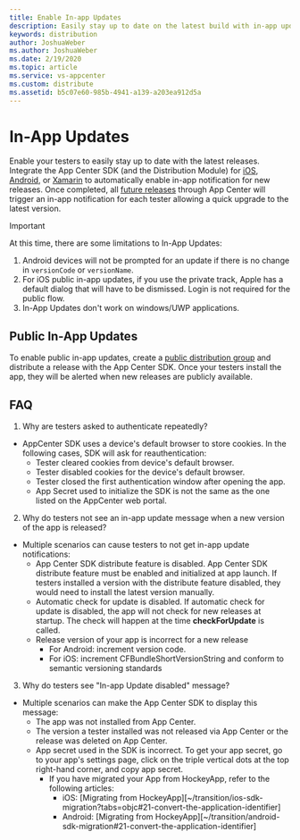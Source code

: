 ```yaml
---
title: Enable In-app Updates
description: Easily stay up to date on the latest build with in-app update notifications.
keywords: distribution
author: JoshuaWeber
ms.author: JoshuaWeber
ms.date: 2/19/2020
ms.topic: article
ms.service: vs-appcenter
ms.custom: distribute
ms.assetid: b5c07e60-985b-4941-a139-a203ea912d5a
---
```


# In-App Updates

Enable your testers to easily stay up to date with the latest releases. Integrate the App Center SDK (and the Distribution Module) for [iOS][ios-sdk], [Android][android-sdk], or [Xamarin][xamarin-sdk] to automatically enable in-app notification for new releases. Once completed, all [future releases][uploading] through App Center will trigger an in-app notification for each tester allowing a quick upgrade to the latest version.

> [!IMPORTANT]
> At this time, there are some limitations to In-App Updates:
> 1) Android devices will not be prompted for an update if there is no change in `versionCode` or `versionName`.
> 2) For iOS public in-app updates, if you use the private track, Apple has a default dialog that will have to be dismissed. Login is not required for the public flow.
> 3) In-App Updates don't work on windows/UWP applications.

## Public In-App Updates 

To enable public in-app updates, create a [public distribution group][public-dg] and distribute a release with the App Center SDK. Once your testers install the app, they will be alerted when new releases are publicly available.

## FAQ

 1. Why are testers asked to authenticate repeatedly?
  - AppCenter SDK uses a device's default browser to store cookies. In the following cases, SDK will ask for reauthentication: 
    - Tester cleared cookies from device's default browser.
    - Tester disabled cookies for the device's default browser.
    - Tester closed the first authentication window after opening the app.
    - App Secret used to initialize the SDK is not the same as the one listed on the AppCenter web portal.   

 2. Why do testers not see an in-app update message when a new version of the app is released?
- Multiple scenarios can cause testers to not get in-app update notifications:
    - App Center SDK distribute feature is disabled. App Center SDK distribute feature must be enabled and initialized at app launch. If testers installed a version with the distribute feature disabled, they would need to install the latest version manually.
    - Automatic check for update is disabled. If automatic check for update is disabled, the app will not check for new releases at startup. The check will happen at the time **checkForUpdate** is called.
    - Release version of your app is incorrect for a new release 
      - For Android: increment version code.
      - For iOS: increment CFBundleShortVersionString and conform to semantic versioning standards

 3. Why do testers see "In-app Update disabled" message?  
- Multiple scenarios can make the App Center SDK to display this message:
  - The app was not installed from App Center. 
  - The version a tester installed was not released via App Center or the release was deleted on App Center.
  - App secret used in the SDK is incorrect. To get your app secret, go to your app's settings page, click on the triple vertical dots at the top right-hand corner, and copy app secret.
     - If you have migrated your App from HockeyApp, refer to the following articles: 
        - iOS: [Migrating from HockeyApp][~/transition/ios-sdk-migration?tabs=objc#21-convert-the-application-identifier]
        - Android: [Migrating from HockeyApp][~/transition/android-sdk-migration#21-convert-the-application-identifier]

[ios-sdk]: ~/sdk/distribute/ios.md
[android-sdk]: ~/sdk/distribute/android.md
[xamarin-sdk]: ~/sdk/distribute/xamarin.md
[uploading]: uploading.md
[public-dg]: groups.md#creating-a-distribution-group
